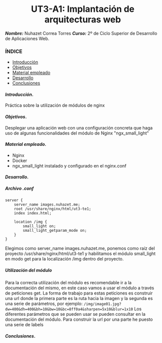 
<center>

# UT3-A1: Implantación de arquitecturas web


</center>

***Nombre:*** Nuhazet Correa Torres
***Curso:*** 2º de Ciclo Superior de Desarrollo de Aplicaciones Web.

### ÍNDICE

+ [Introducción](#id1)
+ [Objetivos](#id2)
+ [Material empleado](#id3)
+ [Desarrollo](#id4)
+ [Conclusiones](#id5)


#### ***Introducción***. <a name="id1"></a>

Práctica sobre la utilización de módulos de nginx

#### ***Objetivos***. <a name="id2"></a>

Desplegar una aplicación web con una configuración concreta que haga uso de algunas funcionalidades del módulo de Nginx "ngx_small_light"

#### ***Material empleado***. <a name="id3"></a>

- Nginx
- Docker
- ngx_small_light instalado y configurado en el nginx.conf

#### ***Desarrollo***. <a name="id4"></a>
##### Archivo .conf
``` 
server {
	server_name images.nuhazet.me;
	root /usr/share/nginx/html/ut3-te1;
	index index.html;

	location /img {
		small_light on;
		small_light_getparam_mode on;
	}
}
```
Elegimos como server_name images.nuhazet.me, ponemos como raíz del proyecto /usr/share/nginx/html/ut3-te1 y habilitamos el módulo small_light en modo get para la localización /img dentro del proyecto.
##### Utilización del módulo
Para la correcta utilización del módulo es recomendable ir a la documentación del mismo, en este caso vamos a usar el módulo a través de peticiones get. La forma de trabajo para estas peticiones es construir una url donde la primera parte es la ruta hacia la imagen y la segunda es una serie de parámetros, por ejemplo:
``` /img/image01.jpg?dw=400&dh=400&bh=10&bw=10&bc=8ff0a4&sharpen=5x10&blur=1x10 ```
Los diferentes parámetros que se pueden usar se pueden consultar en la documentación del módulo.
Para construir la url por una parte he puesto una serie de labels

#### ***Conclusiones***. <a name="id5"></a>
